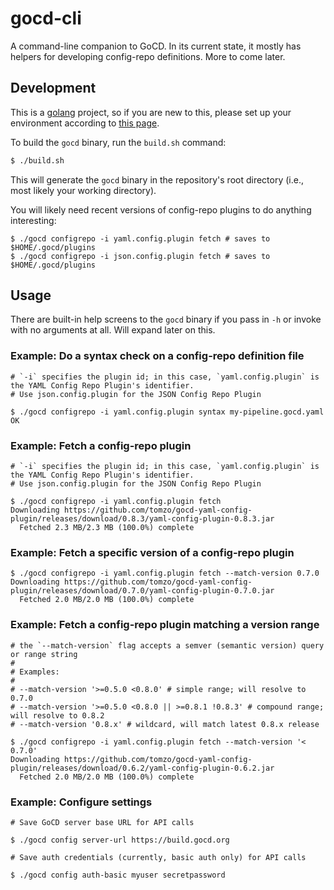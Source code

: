 # gocd-cli

A command-line companion to GoCD. In its current state, it mostly has helpers for developing config-repo definitions. More to come later.

## Development

This is a [golang](https://golang.org/) project, so if you are new to this, please set up your environment according to [this page](https://golang.org/doc/code.html#Workspaces).

To build the `gocd` binary, run the `build.sh` command:

```bash
$ ./build.sh
```

This will generate the `gocd` binary in the repository's root directory (i.e., most likely your working directory).

You will likely need recent versions of config-repo plugins to do anything interesting:

```
$ ./gocd configrepo -i yaml.config.plugin fetch # saves to $HOME/.gocd/plugins
$ ./gocd configrepo -i json.config.plugin fetch # saves to $HOME/.gocd/plugins
```

## Usage

There are built-in help screens to the `gocd` binary if you pass in `-h` or invoke with no arguments at all. Will expand later on this.

### Example: Do a syntax check on a config-repo definition file

```
# `-i` specifies the plugin id; in this case, `yaml.config.plugin` is the YAML Config Repo Plugin's identifier.
# Use json.config.plugin for the JSON Config Repo Plugin

$ ./gocd configrepo -i yaml.config.plugin syntax my-pipeline.gocd.yaml
OK
```

### Example: Fetch a config-repo plugin

```
# `-i` specifies the plugin id; in this case, `yaml.config.plugin` is the YAML Config Repo Plugin's identifier.
# Use json.config.plugin for the JSON Config Repo Plugin

$ ./gocd configrepo -i yaml.config.plugin fetch
Downloading https://github.com/tomzo/gocd-yaml-config-plugin/releases/download/0.8.3/yaml-config-plugin-0.8.3.jar
  Fetched 2.3 MB/2.3 MB (100.0%) complete
```

### Example: Fetch a specific version of a config-repo plugin

```
$ ./gocd configrepo -i yaml.config.plugin fetch --match-version 0.7.0
Downloading https://github.com/tomzo/gocd-yaml-config-plugin/releases/download/0.7.0/yaml-config-plugin-0.7.0.jar
  Fetched 2.0 MB/2.0 MB (100.0%) complete
```

### Example: Fetch a config-repo plugin matching a version range

```
# the `--match-version` flag accepts a semver (semantic version) query or range string
#
# Examples:
#
# --match-version '>=0.5.0 <0.8.0' # simple range; will resolve to 0.7.0
# --match-version '>=0.5.0 <0.8.0 || >=0.8.1 !0.8.3' # compound range; will resolve to 0.8.2
# --match-version '0.8.x' # wildcard, will match latest 0.8.x release

$ ./gocd configrepo -i yaml.config.plugin fetch --match-version '< 0.7.0'
Downloading https://github.com/tomzo/gocd-yaml-config-plugin/releases/download/0.6.2/yaml-config-plugin-0.6.2.jar
  Fetched 2.0 MB/2.0 MB (100.0%) complete
```

### Example: Configure settings

```
# Save GoCD server base URL for API calls

$ ./gocd config server-url https://build.gocd.org
```

```
# Save auth credentials (currently, basic auth only) for API calls

$ ./gocd config auth-basic myuser secretpassword
```
